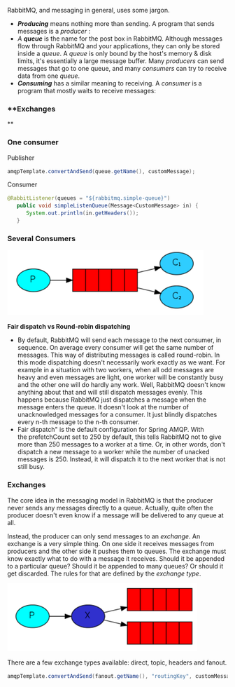 RabbitMQ, and messaging in general, uses some jargon.

- **_Producing_** means nothing more than sending. A program that sends messages is a _producer_ :
- _A_ **_queue_** is the name for the post box in RabbitMQ. Although messages flow through RabbitMQ and your applications, they can only be stored inside a _queue_. A _queue_ is only bound by the host's memory & disk limits, it's essentially a large message buffer. Many _producers_ can send messages that go to one queue, and many _consumers_ can try to receive data from one _queue_.
- **_Consuming_** has a similar meaning to receiving. A _consumer_ is a program that mostly waits to receive messages:

### **Exchanges  
  
**

### One consumer

Publisher

```Java
amqpTemplate.convertAndSend(queue.getName(), customMessage);
```

Consumer

```Java
@RabbitListener(queues = "${rabbitmq.simple-queue}")
   public void simpleListenQueue(Message<CustomMessage> in) {
      System.out.println(in.getHeaders());
   }
```

### Several Consumers

![21.png](_img/21.png)

**Fair dispatch vs Round-robin dispatching**

- By default, RabbitMQ will send each message to the next consumer, in sequence. On average every consumer will get the same number of messages. This way of distributing messages is called round-robin. In this mode dispatching doesn't necessarily work exactly as we want. For example in a situation with two workers, when all odd messages are heavy and even messages are light, one worker will be constantly busy and the other one will do hardly any work. Well, RabbitMQ doesn't know anything about that and will still dispatch messages evenly. This happens because RabbitMQ just dispatches a message when the message enters the queue. It doesn't look at the number of unacknowledged messages for a consumer. It just blindly dispatches every n-th message to the n-th consumer.
- Fair dispatch" is the default configuration for Spring AMQP. With the prefetchCount set to 250 by default, this tells RabbitMQ not to give more than 250 messages to a worker at a time. Or, in other words, don't dispatch a new message to a worker while the number of unacked messages is 250. Instead, it will dispatch it to the next worker that is not still busy.

### Exchanges

The core idea in the messaging model in RabbitMQ is that the producer never sends any messages directly to a queue. Actually, quite often the producer doesn't even know if a message will be delivered to any queue at all.

Instead, the producer can only send messages to an _exchange_. An exchange is a very simple thing. On one side it receives messages from producers and the other side it pushes them to queues. The exchange must know exactly what to do with a message it receives. Should it be appended to a particular queue? Should it be appended to many queues? Or should it get discarded. The rules for that are defined by the _exchange type_.

![2.png](_img/2.png)

There are a few exchange types available: direct, topic, headers and fanout.

```Java
amqpTemplate.convertAndSend(fanout.getName(), "routingKey", customMessage);
```